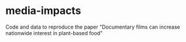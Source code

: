 # media-impacts
Code and data to reproduce the paper "Documentary films can increase nationwide interest in plant-based food"
